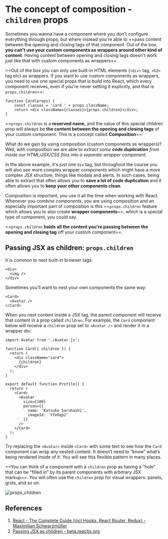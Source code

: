 # The concept of composition - `children` props

Sometimes you wanna have a component where you don't configure everything through props, but where instead you're able to ==pass content between the opening and closing tags of that component. Out of the box, **you can't use your custom components as wrappers around other kind of content**. Having content between opening and closing tags doesn't work just like that with custom components as wrappers==.

==Out of the box you can only use built-in HTML elements (`<div>` tag, `<h2>` tag etc) as wrappers. If you want to use custom components as wrappers, you need to use one special props that is build into React, which every component receives, even if you're never setting it explicitly, and that is `props.children`==:

```react
function Card(props) {
    const classes = 'card ' + props.className;
    return <div className={classes}>{props.children}</div>;
}
```

==`props.children` is a **reserved name**, and the value of this special children prop will always be **the content between the opening and closing tags** of your custom component. This is a concept called **Composition**==.

What do we gain by using composition (custom components as wrappers)? Well, with composition we are able to _extract some **code duplication** from inside our HTML/JSX/CSS files into a separate wrapper component_.

In the above example, it's just one `div` tag, but throughout the course you will also see more complex wrapper components which might have a more complex JSX structure, things like modals and alerts. In such cases, being able to extract that often allows you to **save a lot of code duplication** and it often allows you to **keep your other components clean**.

Composition is important, you use it all the time when working with React. Whenever you _combine components_, you are using composition and an especially important part of composition is this ==`props.children` feature which allows you to also create **wrapper components**==, which is a special type of component, you could say.

==`props.children` **holds all the content you're passing between the opening and closing tag** off your custom component==.

## Passing JSX as children: `props.children`

It is common to nest built-in browser tags:

```react
<div>
  <img />
</div>
```

Sometimes you’ll want to nest your own components the same way:

```react
<Card>
  <Avatar />
</Card>
```

When you nest content inside a JSX tag, the parent component will receive that content in a prop called `children`. For example, the `Card` component below will receive a `children` prop set to `<Avatar />` and render it in a wrapper div:

```react
import Avatar from './Avatar.js';

function Card({ children }) {
  return (
    <div className="card">
      {children}
    </div>
  );
}

export default function Profile() {
  return (
    <Card>
      <Avatar
        size={100}
        person={{
          name: 'Katsuko Saruhashi',
          imageId: 'YfeOqp2'
        }}
      />
    </Card>
  );
}
```

Try replacing the `<Avatar>` inside `<Card>` with some text to see how the `Card` component can wrap any nested content. It doesn’t need to “know” what’s being rendered inside of it. You will see this flexible pattern in many places.

==You can think of a component with a `children` prop as having a “hole” that can be “filled in” by its parent components with arbitrary JSX markup==. You will often use the `children` prop for visual wrappers: panels, grids, and so on.

![props_children](..\img\props_children.jpg)

## References

1. [React - The Complete Guide (incl Hooks, React Router, Redux) - Maximilian Schwarzmüller](https://www.udemy.com/course/react-the-complete-guide-incl-redux/)
1. [Passing JSX as children - beta.reactjs.org](https://beta.reactjs.org/learn/passing-props-to-a-component#passing-jsx-as-children)
